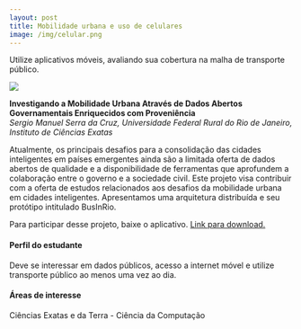 ```yaml
---
layout: post
title: Mobilidade urbana e uso de celulares
image: /img/celular.png
---
```


Utilize aplicativos móveis, avaliando sua cobertura na malha de transporte público.

![](https://github.com/vinisalazar/nobudget-ead/blob/master/img/urbana.jpg?raw=true)

**Investigando a Mobilidade Urbana Através de Dados Abertos Governamentais Enriquecidos com Proveniência**  
*Sergio Manuel Serra da Cruz, Universidade Federal Rural do Rio de Janeiro, Instituto de Ciências Exatas*

Atualmente, os principais desafios para a consolidação das cidades inteligentes em países emergentes ainda são a limitada oferta de dados abertos de qualidade e a disponibilidade de ferramentas que aprofundem a colaboração entre o governo e a sociedade civil. Este projeto visa contribuir com a oferta de estudos relacionados aos desafios da mobilidade urbana em cidades inteligentes. Apresentamos uma arquitetura distribuída e seu protótipo intitulado BusInRio.

Para participar desse projeto, baixe o aplicativo. [Link para download.](https://drive.google.com/file/d/1SVGG4oKLN-4_5zDyc0-5pWfOpipYQR45/view?usp=sharing)

#### Perfil do estudante
 Deve se interessar em dados públicos, acesso a internet móvel  e utilize transporte público ao menos uma vez ao dia.

#### Áreas de interesse
Ciências Exatas e da Terra - Ciência da Computação
